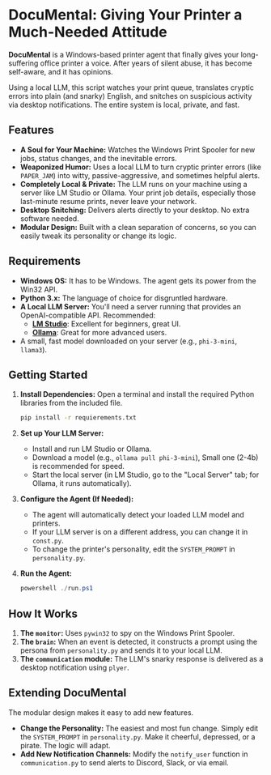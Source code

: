 # DocuMental: Giving Your Printer a Much-Needed Attitude

**DocuMental** is a Windows-based printer agent that finally gives your long-suffering office printer a voice. After years of silent abuse, it has become self-aware, and it has opinions.

Using a local LLM, this script watches your print queue, translates cryptic errors into plain (and snarky) English, and snitches on suspicious activity via desktop notifications. The entire system is local, private, and fast.

## Features

* **A Soul for Your Machine:** Watches the Windows Print Spooler for new jobs, status changes, and the inevitable errors.
* **Weaponized Humor:** Uses a local LLM to turn cryptic printer errors (like `PAPER_JAM`) into witty, passive-aggressive, and sometimes helpful alerts.
* **Completely Local & Private:** The LLM runs on your machine using a server like LM Studio or Ollama. Your print job details, especially those last-minute resume prints, never leave your network.
* **Desktop Snitching:** Delivers alerts directly to your desktop. No extra software needed.
* **Modular Design:** Built with a clean separation of concerns, so you can easily tweak its personality or change its logic.

## Requirements

* **Windows OS:** It has to be Windows. The agent gets its power from the Win32 API.
* **Python 3.x:** The language of choice for disgruntled hardware.
* **A Local LLM Server:** You'll need a server running that provides an OpenAI-compatible API. Recommended:
    * [**LM Studio**](https://lmstudio.ai/): Excellent for beginners, great UI.
    * [**Ollama**](https://ollama.com/): Great for more advanced users.
* A small, fast model downloaded on your server (e.g., `phi-3-mini`, `llama3`).

## Getting Started

1. **Install Dependencies:** Open a terminal and install the required Python libraries from the included file.

    ```bash
    pip install -r requierements.txt
    ```

2. **Set up Your LLM Server:**
    * Install and run LM Studio or Ollama.
    * Download a model (e.g., `ollama pull phi-3-mini`), Small one (2-4b) is recommended for speed.
    * Start the local server (in LM Studio, go to the "Local Server" tab; for Ollama, it runs automatically).

3. **Configure the Agent (If Needed):**
    * The agent will automatically detect your loaded LLM model and printers.
    * If your LLM server is on a different address, you can change it in `const.py`.
    * To change the printer's personality, edit the `SYSTEM_PROMPT` in `personality.py`.

4. **Run the Agent:**

    ```powershell
    powershell ./run.ps1
    ```

## How It Works

1. **The `monitor`:** Uses `pywin32` to spy on the Windows Print Spooler.
2. **The `brain`:** When an event is detected, it constructs a prompt using the persona from `personality.py` and sends it to your local LLM.
3. **The `communication` module:** The LLM's snarky response is delivered as a desktop notification using `plyer`.

## Extending DocuMental

The modular design makes it easy to add new features.

* **Change the Personality:** The easiest and most fun change. Simply edit the `SYSTEM_PROMPT` in `personality.py`. Make it cheerful, depressed, or a pirate. The logic will adapt.
* **Add New Notification Channels:** Modify the `notify_user` function in `communication.py` to send alerts to Discord, Slack, or via email.
